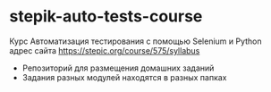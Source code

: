 # stepik-auto-tests-course
Курс Автоматизация тестирования c помощью Selenium и Python  
адрес сайта https://stepic.org/course/575/syllabus

* Репозиторий для размещения домашних заданий
* Задания разных модулей находятся в разных папках
